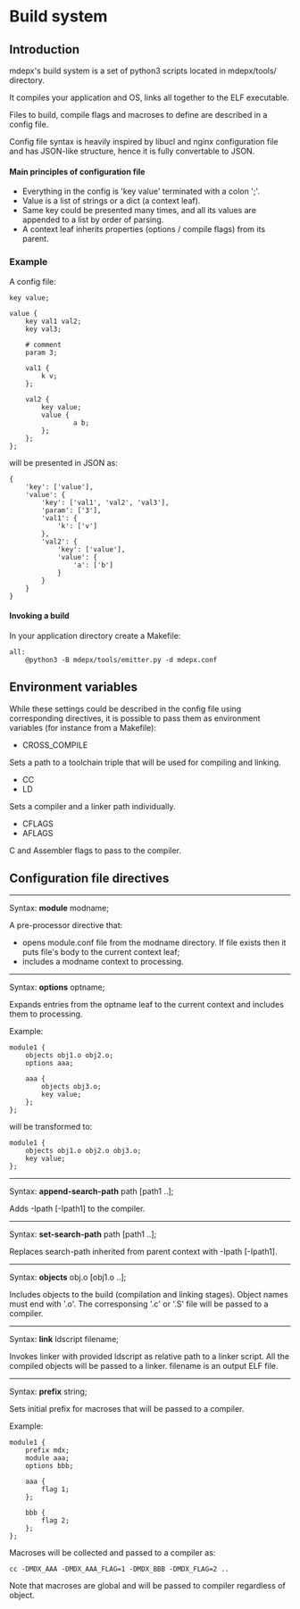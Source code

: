 # Build system

## Introduction 

mdepx's build system is a set of python3 scripts located in mdepx/tools/ directory.

It compiles your application and OS, links all together to the ELF executable.

Files to build, compile flags and macroses to define are described in a config file.

Config file syntax is heavily inspired by libucl and nginx configuration file and has JSON-like structure, hence it is fully convertable to JSON.

#### Main principles of configuration file

* Everything in the config is 'key value' terminated with a colon ';'.
* Value is a list of strings or a dict (a context leaf).
* Same key could be presented many times, and all its values are appended to a list by order of parsing.
* A context leaf inherits properties (options / compile flags) from its parent.

### Example

A config file:

    key value;

    value {
        key val1 val2;
        key val3;

        # comment
        param 3;

        val1 {
            k v;
        };

        val2 {
            key value;
            value {
                    a b;
            };
        };
    };

will be presented in JSON as:

    {
        'key': ['value'],
        'value': {
            'key': ['val1', 'val2', 'val3'],
            'param': ['3'],
            'val1': {
                'k': ['v']
            },
            'val2': {
                'key': ['value'],
                'value': {
                    'a': ['b']
                }
            }
        }
    }

#### Invoking a build

In your application directory create a Makefile:

    all:
        @python3 -B mdepx/tools/emitter.py -d mdepx.conf

## Environment variables

While these settings could be described in the config file using corresponding directives, it is possible to pass them as environment variables (for instance from a Makefile):

 * CROSS_COMPILE

Sets a path to a toolchain triple that will be used for compiling and linking.

 * CC
 * LD

Sets a compiler and a linker path individually.

 * CFLAGS
 * AFLAGS

C and Assembler flags to pass to the compiler.

## Configuration file directives

* * *
Syntax: **module** modname;

A pre-processor directive that:

 * opens module.conf file from the modname directory. If file exists then it puts file's body to the current context leaf;
 * includes a modname context to processing.

* * *
Syntax: **options** optname;

Expands entries from the optname leaf to the current context and includes them to processing.

Example:

    module1 {
        objects obj1.o obj2.o;
        options aaa;

        aaa {
            objects obj3.o;
            key value;
        };
    };

will be transformed to:

    module1 {
        objects obj1.o obj2.o obj3.o;
        key value;
    };

* * *
Syntax: **append-search-path** path [path1 ..];

Adds -Ipath [-Ipath1] to the compiler.

* * *
Syntax: **set-search-path** path [path1 ..];

Replaces search-path inherited from parent context with -Ipath [-Ipath1].

* * *
Syntax: **objects** obj.o [obj1.o ..];

Includes objects to the build (compilation and linking stages). Object names must end with '.o'. The corresponsing '.c' or '.S' file will be passed to a compiler.

* * *
Syntax: **link** ldscript filename;

Invokes linker with provided ldscript as relative path to a linker script. All the compiled objects will be passed to a linker. filename is an output ELF file.

* * *
Syntax: **prefix** string;

Sets initial prefix for macroses that will be passed to a compiler.

Example:

    module1 {
        prefix mdx;
        module aaa;
        options bbb;

        aaa {
            flag 1;
        };

        bbb {
            flag 2;
        };
    };

Macroses will be collected and passed to a compiler as:

    cc -DMDX_AAA -DMDX_AAA_FLAG=1 -DMDX_BBB -DMDX_FLAG=2 ..

Note that macroses are global and will be passed to compiler regardless of object.
